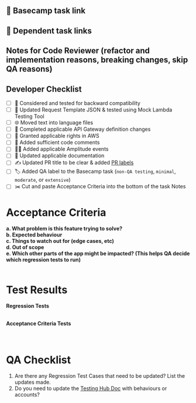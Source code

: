 ## 🔗 Basecamp task link


## 🔗 Dependent task links


## Notes for Code Reviewer (refactor and implementation reasons, breaking changes, skip QA reasons)


## Developer Checklist
- [ ] 🔁 Considered and tested for backward compatibility
- [ ] 🧪 Updated Request Template JSON & tested using Mock Lambda Testing Tool
- [ ] 🌐 Moved text into language files
- [ ] 📄 Completed applicable API Gateway definition changes
- [ ] 📄 Granted applicable rights in AWS
- [ ] 💬 Added sufficient code comments
- [ ] 🧑‍💻 Added applicable Amplitude events
- [ ] 📃 Updated applicable documentation
- [ ] ✍ Updated PR title to be clear & added [PR labels](https://3.basecamp.com/3425901/buckets/4540862/messages/8613591866)
- [ ] 🏷️ Added QA label to the Basecamp task (`non-QA testing`, `minimal`, `moderate`, or `extensive`)
- [ ] ✂️ Cut and paste Acceptance Criteria into the bottom of the task Notes

# Acceptance Criteria
**a. What problem is this feature trying to solve?**<br>
**b. Expected behaviour**<br>
**c. Things to watch out for (edge cases, etc)**<br>
**d. Out of scope**<br>
**e. Which other parts of the app might be impacted? (This helps QA decide which regression tests to run)**<br><br>

# Test Results
**Regression Tests**<br><br>


**Acceptance Criteria Tests**<br><br><br>


# QA Checklist
1. Are there any Regression Test Cases that need to be updated? List the updates made.
2. Do you need to update the [Testing Hub Doc](https://sites.google.com/paymentsource.ca/services/development/testing-expected-behaviour) with behaviours or accounts?
